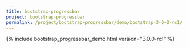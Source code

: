 ```yaml
---
title: bootstrap-progressbar
project: bootstrap-progressbar
permalink: /project/bootstrap-progressbar/demo/bootstrap-3-0-0-rc1/
---
```


{% include bootstrap_progressbar_demo.html version="3.0.0-rc1" %}
